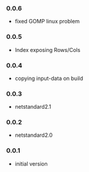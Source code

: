 ### 0.0.6
* fixed GOMP linux problem

### 0.0.5
* Index exposing Rows/Cols

### 0.0.4
* copying input-data on build

### 0.0.3
* netstandard2.1

### 0.0.2
* netstandard2.0

### 0.0.1
* initial version